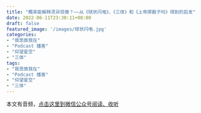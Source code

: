 ```yaml
---
title: "概率能解释灵异现像？——从《球状闪电》、《三体》和《上帝掷骰子吗》得到的启发"
date: 2022-06-11T23:30:11+08:00
draft: false
featured_image: '/images/球状闪电.jpg'
categories:
- "我思故我在"
- "Podcast 播客"
- "仰望星空"
- "三体"
tags:
- "我思故我在"
- "Podcast 播客"
- "仰望星空"
- "三体"
---
```


本文有音频，[点击这里到微信公众号阅读、收听](https://mp.weixin.qq.com/s/G0pcJkxHSyKQAyrxBnEXVA)
